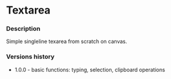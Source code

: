 # Textarea

### Description

Simple singleline texarea from scratch on canvas.

### Versions history

- 1.0.0 - basic functions: typing, selection, clipboard operations
